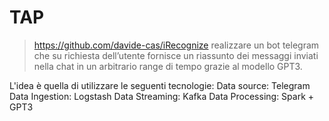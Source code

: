 # TAP
> https://github.com/davide-cas/iRecognize
realizzare un bot telegram che su richiesta dell’utente fornisce un riassunto dei messaggi inviati nella chat in un arbitrario range di tempo grazie al modello GPT3.

L'idea è quella di utilizzare le seguenti tecnologie:
Data source: Telegram
Data Ingestion: Logstash
Data Streaming: Kafka
Data Processing: Spark + GPT3
